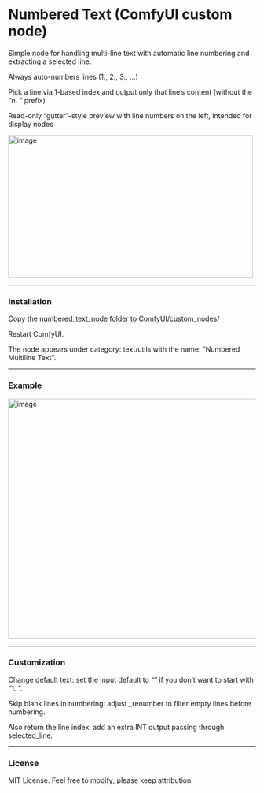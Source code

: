 # Numbered Text (ComfyUI custom node)
Simple node for handling multi-line text with automatic line numbering and extracting a selected line.

Always auto-numbers lines (1., 2., 3., …)

Pick a line via 1-based index and output only that line’s content (without the “n. ” prefix)

Read-only “gutter”-style preview with line numbers on the left, intended for display nodes

<img width="498" height="290" alt="image" src="https://github.com/user-attachments/assets/a2be26e3-df46-440b-87d9-15baea145151" />

---

### Installation
Copy the numbered_text_node folder to ComfyUI/custom_nodes/

Restart ComfyUI.

The node appears under category: text/utils with the name: “Numbered Multiline Text”.

---

### Example

<img width="877" height="488" alt="image" src="https://github.com/user-attachments/assets/5145db71-27b8-4357-836f-64819606f69b" />

---

### Customization
Change default text: set the input default to “” if you don’t want to start with “1. ”.

Skip blank lines in numbering: adjust _renumber to filter empty lines before numbering.

Also return the line index: add an extra INT output passing through selected_line.

---

### License
MIT License. Feel free to modify; please keep attribution.
